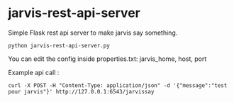 # jarvis-rest-api-server

Simple Flask rest api server to make jarvis say something.

    python jarvis-rest-api-server.py

You can edit the config inside properties.txt: jarvis_home, host, port

Example api call : 

    curl -X POST -H "Content-Type: application/json" -d '{"message":"test pour jarvis"}' http://127.0.0.1:6543/jarvissay
